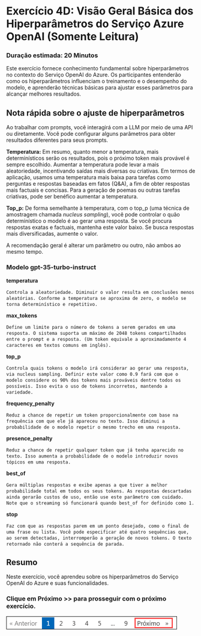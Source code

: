 # Exercício 4D: Visão Geral Básica dos Hiperparâmetros do Serviço Azure OpenAI (Somente Leitura)

### Duração estimada: 20 Minutos

Este exercício fornece conhecimento fundamental sobre hiperparâmetros no contexto do Serviço OpenAI do Azure. Os participantes entenderão como os hiperparâmetros influenciam o treinamento e o desempenho do modelo, e aprenderão técnicas básicas para ajustar esses parâmetros para alcançar melhores resultados.

## Nota rápida sobre o ajuste de hiperparâmetros

Ao trabalhar com prompts, você interagirá com a LLM por meio de uma API ou diretamente. Você pode configurar alguns parâmetros para obter resultados diferentes para seus prompts.

**Temperatura:** Em resumo, quanto menor a temperatura, mais determinísticos serão os resultados, pois o próximo token mais provável é sempre escolhido. Aumentar a temperatura pode levar a mais aleatoriedade, incentivando saídas mais diversas ou criativas. Em termos de aplicação, usamos uma temperatura mais baixa para tarefas como perguntas e respostas baseadas em fatos (Q&A), a fim de obter respostas mais factuais e concisas. Para a geração de poemas ou outras tarefas criativas, pode ser benéfico aumentar a temperatura.

**Top_p:** De forma semelhante à temperatura, com o top_p (uma técnica de amostragem chamada *nucleus sampling*), você pode controlar o quão determinístico o modelo é ao gerar uma resposta. Se você procura respostas exatas e factuais, mantenha este valor baixo. Se busca respostas mais diversificadas, aumente o valor.

A recomendação geral é alterar um parâmetro ou outro, não ambos ao mesmo tempo.

### Modelo gpt-35-turbo-instruct

**temperatura**
```
Controla a aleatoriedade. Diminuir o valor resulta em conclusões menos aleatórias. Conforme a temperatura se aproxima de zero, o modelo se torna determinístico e repetitivo.
```

**max_tokens**
```
Define um limite para o número de tokens a serem gerados em uma resposta. O sistema suporta um máximo de 2048 tokens compartilhados entre o prompt e a resposta. (Um token equivale a aproximadamente 4 caracteres em textos comuns em inglês).
```

**top_p**
```
Controla quais tokens o modelo irá considerar ao gerar uma resposta, via nucleus sampling. Definir este valor como 0.9 fará com que o modelo considere os 90% dos tokens mais prováveis dentre todos os possíveis. Isso evita o uso de tokens incorretos, mantendo a variedade.
```

**frequency_penalty**
```
Reduz a chance de repetir um token proporcionalmente com base na frequência com que ele já apareceu no texto. Isso diminui a probabilidade de o modelo repetir o mesmo trecho em uma resposta.
```

**presence_penalty**
```
Reduz a chance de repetir qualquer token que já tenha aparecido no texto. Isso aumenta a probabilidade de o modelo introduzir novos tópicos em uma resposta.
```

**best_of**
```
Gera múltiplas respostas e exibe apenas a que tiver a melhor probabilidade total em todos os seus tokens. As respostas descartadas ainda gerarão custos de uso, então use este parâmetro com cuidado. Note que o streaming só funcionará quando best_of for definido como 1.
```

**stop**
```
Faz com que as respostas parem em um ponto desejado, como o final de uma frase ou lista. Você pode especificar até quatro sequências que, ao serem detectadas, interromperão a geração de novos tokens. O texto retornado não conterá a sequência de parada.
```

## Resumo

Neste exercício, você aprendeu sobre os hiperparâmetros do Serviço OpenAI do Azure e suas funcionalidades.

### Clique em Próximo >> para prosseguir com o próximo exercício.

![](../natural_language_query/images/30-7-25-g5.png)
